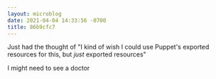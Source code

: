 ```yaml
---
layout: microblog
date: 2021-04-04 14:33:56 -0700
title: 86b9cfc7
---
```

Just had the thought of "I kind of wish I could use Puppet's exported resources for this, but _just_ exported resources"

I might need to see a doctor
